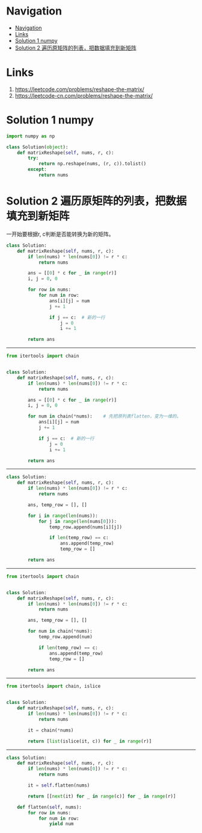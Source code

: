 # Navigation
- [Navigation](#navigation)
- [Links](#links)
- [Solution 1 numpy](#solution-1-numpy)
- [Solution 2 遍历原矩阵的列表，把数据填充到新矩阵](#solution-2-%e9%81%8d%e5%8e%86%e5%8e%9f%e7%9f%a9%e9%98%b5%e7%9a%84%e5%88%97%e8%a1%a8%e6%8a%8a%e6%95%b0%e6%8d%ae%e5%a1%ab%e5%85%85%e5%88%b0%e6%96%b0%e7%9f%a9%e9%98%b5)

# Links
1. https://leetcode.com/problems/reshape-the-matrix/
2. https://leetcode-cn.com/problems/reshape-the-matrix/


# Solution 1 numpy
```python
import numpy as np

class Solution(object):
    def matrixReshape(self, nums, r, c):
        try:
            return np.reshape(nums, (r, c)).tolist()
        except:
            return nums
```

# Solution 2 遍历原矩阵的列表，把数据填充到新矩阵
一开始要根据r, c判断是否能转换为新的矩阵。
```python
class Solution:
    def matrixReshape(self, nums, r, c):
        if len(nums) * len(nums[0]) != r * c:
            return nums

        ans = [[0] * c for _ in range(r)]
        i, j = 0, 0

        for row in nums:
            for num in row:
                ans[i][j] = num
                j += 1

                if j == c:  # 新的一行
                    j = 0
                    i += 1

        return ans
```
---
```python
from itertools import chain


class Solution:
    def matrixReshape(self, nums, r, c):
        if len(nums) * len(nums[0]) != r * c:
            return nums

        ans = [[0] * c for _ in range(r)]
        i, j = 0, 0

        for num in chain(*nums):    # 先把原列表flatten，变为一维的。
            ans[i][j] = num
            j += 1

            if j == c:  # 新的一行
                j = 0
                i += 1

        return ans
```
---
```python
class Solution:
    def matrixReshape(self, nums, r, c):
        if len(nums) * len(nums[0]) != r * c:
            return nums

        ans, temp_row = [], []

        for i in range(len(nums)):
            for j in range(len(nums[0])):
                temp_row.append(nums[i][j])

                if len(temp_row) == c:
                    ans.append(temp_row)
                    temp_row = []

        return ans
```
---
```python
from itertools import chain


class Solution:
    def matrixReshape(self, nums, r, c):
        if len(nums) * len(nums[0]) != r * c:
            return nums

        ans, temp_row = [], []

        for num in chain(*nums):
            temp_row.append(num)

            if len(temp_row) == c:
                ans.append(temp_row)
                temp_row = []

        return ans
```
---
```python
from itertools import chain, islice


class Solution:
    def matrixReshape(self, nums, r, c):
        if len(nums) * len(nums[0]) != r * c:
            return nums

        it = chain(*nums)

        return [list(islice(it, c)) for _ in range(r)]
```
---
```python
class Solution:
    def matrixReshape(self, nums, r, c):
        if len(nums) * len(nums[0]) != r * c:
            return nums

        it = self.flatten(nums)

        return [[next(it) for _ in range(c)] for _ in range(r)]

    def flatten(self, nums):
        for row in nums:
            for num in row:
                yield num

```